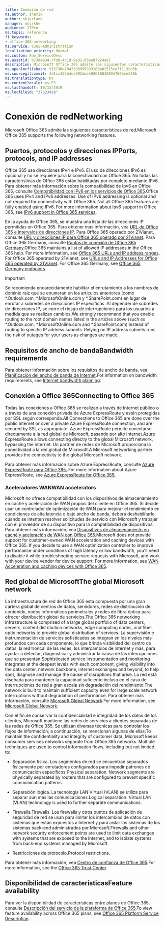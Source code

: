 ```yaml
---
title: Conexión de red
ms.author: sharik
author: skjerland
manager: mnirkhe
audience: ITPro
ms.topic: reference
f1_keywords:
- office-365-networking
ms.service: o365-administration
localization_priority: Normal
ms.custom: Adm_ServiceDesc
ms.assetid: 073dea34-7fd8-4c1d-9a31-6bee87924a81
description: Microsoft Office 365 admite las siguientes características de red.
ms.openlocfilehash: 915736e704f3d3995993100a82515ee71113be5b
ms.sourcegitcommit: 4d1cc432b4ce292abeb926f88108937695ce619b
ms.translationtype: MT
ms.contentlocale: es-ES
ms.lasthandoff: 10/15/2019
ms.locfileid: "37523428"
---
```

# <a name="networking"></a><span data-ttu-id="9a656-103">Conexión de red</span><span class="sxs-lookup"><span data-stu-id="9a656-103">Networking</span></span>

<span data-ttu-id="9a656-104">Microsoft Office 365 admite las siguientes características de red.</span><span class="sxs-lookup"><span data-stu-id="9a656-104">Microsoft Office 365 supports the following networking features.</span></span>
  
## <a name="ports-protocols-and-ip-addresses"></a><span data-ttu-id="9a656-105">Puertos, protocolos y direcciones IP</span><span class="sxs-lookup"><span data-stu-id="9a656-105">Ports, protocols, and IP addresses</span></span>

<span data-ttu-id="9a656-p101">Office 365 usa direcciones IPv4 e IPv6. El uso de direcciones IPv6 es opcional y no se requiere para la conectividad con Office 365. No todas las características de Office 365 están habilitadas por completo mediante IPv6. Para obtener más información sobre la compatibilidad de Ipv6 en Office 365, consulte [Compatibilidad con IPv6 en los servicios de Office 365](https://docs.microsoft.com/office365/enterprise/ipv6-support).</span><span class="sxs-lookup"><span data-stu-id="9a656-p101">Office 365 uses IPv4 and IPv6 addresses. Use of IPv6 addressing is optional and not required for connectivity with Office 365. Not all Office 365 features are fully enabled using IPv6. For more information about Ipv6 support in Office 365, see [IPv6 support in Office 365 services](https://docs.microsoft.com/office365/enterprise/ipv6-support).</span></span>
  
<span data-ttu-id="9a656-p102">En la ayuda de Office 365, se muestra una lista de las direcciones IP permitidas en Office 365. Para obtener más información, vea [URL de Office 365 e intervalos de direcciones IP](https://docs.microsoft.com/office365/enterprise/urls-and-ip-address-ranges). Para Office 365 operado por 21Vianet, consulte [URL y direcciones IP para Office 365 operado por 21Vianet](https://docs.microsoft.com/office365/enterprise/managing-office-365-endpoints). Para Office 365 Germany, consulte [Puntos de conexión de Office 365 Germany](https://support.office.com/article/Office-365-Germany-endpoints-8a113a50-0071-4155-bb8e-eba5a8dbd4c8).</span><span class="sxs-lookup"><span data-stu-id="9a656-p102">Office 365 maintains a list of allowed IP addresses in the Office 365 help. For more information, see [Office 365 URLs and IP address ranges](https://docs.microsoft.com/office365/enterprise/urls-and-ip-address-ranges). For Office 365 operated by 21Vianet, see [URLs and IP Addresses for Office 365 operated by 21Vianet](https://docs.microsoft.com/office365/enterprise/managing-office-365-endpoints). For Office 365 Germany, see [Office 365 Germany endpoints](https://support.office.com/article/Office-365-Germany-endpoints-8a113a50-0071-4155-bb8e-eba5a8dbd4c8).</span></span>
  
> [!IMPORTANT]
> <span data-ttu-id="9a656-p103">Se recomienda encarecidamente habilitar el enrutamiento a los nombres de dominio raíz que se enumeran en los artículos anteriores (como \*.Outlook.com, \*.MicrosoftOnline.com y \*.SharePoint.com) en lugar de enrutar a subredes de direcciones IP específicas. Al depender de subredes de direcciones IP, se corre el riesgo de interrupciones para los usuarios a medida que se realizan cambios.</span><span class="sxs-lookup"><span data-stu-id="9a656-p103">We strongly recommend that you enable routing to the root domain names listed in the articles above (such as \*.Outlook.com, \*.MicrosoftOnline.com and \*.SharePoint.com) instead of routing to specific IP address subnets. Relying on IP address subnets runs the risk of outages for your users as changes are made.</span></span> 
  
## <a name="bandwidth-requirements"></a><span data-ttu-id="9a656-116">Requisitos de ancho de banda</span><span class="sxs-lookup"><span data-stu-id="9a656-116">Bandwidth requirements</span></span>

<span data-ttu-id="9a656-117">Para obtener información sobre los requisitos de ancho de banda, vea [Planificación del ancho de banda de Internet](https://docs.microsoft.com/office365/enterprise/network-planning-and-performance).</span><span class="sxs-lookup"><span data-stu-id="9a656-117">For information on bandwidth requirements, see [Internet bandwidth planning](https://docs.microsoft.com/office365/enterprise/network-planning-and-performance).</span></span>
  
## <a name="connecting-to-office-365"></a><span data-ttu-id="9a656-118">Conexión a Office 365</span><span class="sxs-lookup"><span data-stu-id="9a656-118">Connecting to Office 365</span></span>

<span data-ttu-id="9a656-119">Todas las conexiones a Office 365 se realizan a través de Internet público o a través de una conexión privada de Azure ExpressRoute y están protegidas por SSL según corresponda.</span><span class="sxs-lookup"><span data-stu-id="9a656-119">All Connections to Office 365 are done over the public internet or over a private Azure ExpressRoute connection, and are secured by SSL as appropriate.</span></span> <span data-ttu-id="9a656-120">Azure ExpressRoute permite conectarse directamente a la red global de Microsoft, pasando por alto Internet.</span><span class="sxs-lookup"><span data-stu-id="9a656-120">Azure ExpressRoute allows connecting directly to the global Microsoft network, bypassing the internet.</span></span> <span data-ttu-id="9a656-121">Un partner de redes de Microsoft proporciona la conectividad a la red global de Microsoft.</span><span class="sxs-lookup"><span data-stu-id="9a656-121">A Microsoft networking partner provides the connectivity to the global Microsoft network.</span></span>
  
<span data-ttu-id="9a656-122">Para obtener más información sobre Azure ExpressRoute, consulte [Azure ExpressRoute para Office 365.](https://aka.ms/expressrouteoffice365).</span><span class="sxs-lookup"><span data-stu-id="9a656-122">For more information about Azure ExpressRoute, see [Azure ExpressRoute for Office 365.](https://aka.ms/expressrouteoffice365)</span></span>
  
### <a name="wan-accelerators"></a><span data-ttu-id="9a656-123">Aceleradores WAN</span><span class="sxs-lookup"><span data-stu-id="9a656-123">WAN accelerators</span></span>

<span data-ttu-id="9a656-p105">Microsoft no ofrece compatibilidad con los dispositivos de almacenamiento en caché y aceleración de WAN propios del cliente en Office 365. Si decide usar un controlador de optimización de WAN para mejorar el rendimiento en condiciones de alta latencia o bajo ancho de banda, deberá deshabilitarlo cuando se intenten resolver solicitudes de servicio con Microsoft y trabajar con el proveedor de su dispositivo para la compatibilidad de dispositivos. Para obtener más información, vea [Dispositivos de almacenamiento en caché y aceleración de WAN con Office 365](https://support.microsoft.com/help/2690045/using-third-party-network-devices-or-solutions-with-office-365).</span><span class="sxs-lookup"><span data-stu-id="9a656-p105">Microsoft does not provide support for customer-owned WAN acceleration and caching devices with Office 365. If you decide to use a WAN optimization controller to improve performance under conditions of high latency or low bandwidth, you'll need to disable it while troubleshooting service requests with Microsoft, and work with your device vendor for device support. For more information, see [WAN Acceleration and caching devices with Office 365](https://support.microsoft.com/help/2690045/using-third-party-network-devices-or-solutions-with-office-365).</span></span>
  
## <a name="the-global-microsoft-network"></a><span data-ttu-id="9a656-127">Red global de Microsoft</span><span class="sxs-lookup"><span data-stu-id="9a656-127">The global Microsoft network</span></span>

<span data-ttu-id="9a656-128">La infraestructura de red de Office 365 está compuesta por una gran cartera global de centros de datos, servidores, redes de distribución de contenido, nodos informáticos perimetrales y redes de fibra óptica para ofrecer distribución global de servicios.</span><span class="sxs-lookup"><span data-stu-id="9a656-128">The Office 365 networking infrastructure is comprised of a large global portfolio of data centers, servers, content distribution networks, edge computing nodes, and fiber optic networks to provide global distribution of services.</span></span> <span data-ttu-id="9a656-129">La supervisión e instrumentación de servicios sofisticados se integran en los niveles más profundos con cada componente, lo que brinda visibilidad del centro de datos, la red troncal de las redes, los intercambios de Internet y más, para ayudar a detectar, diagnosticar y administrar la causa de las interrupciones que se presentan.</span><span class="sxs-lookup"><span data-stu-id="9a656-129">Sophisticated service instrumentation and monitoring integrates at the deepest levels with each component, giving visibility into the data center, network backbone, internet exchanges and beyond, to help spot, diagnose and manage the cause of disruptions that arise.</span></span> <span data-ttu-id="9a656-130">La red está diseñada para mantener la capacidad suficiente incluso en el caso de interrupciones de red a gran escala sin degradación del rendimiento.</span><span class="sxs-lookup"><span data-stu-id="9a656-130">The network is built to maintain sufficient capacity even for large scale network interruptions without degradation of performance.</span></span> <span data-ttu-id="9a656-131">Para obtener más información, consulte [Microsoft Global Network](https://docs.microsoft.com/azure/networking/microsoft-global-network).</span><span class="sxs-lookup"><span data-stu-id="9a656-131">For more information, see [Microsoft Global Network](https://docs.microsoft.com/azure/networking/microsoft-global-network).</span></span> 
  
<span data-ttu-id="9a656-p107">Con el fin de conservar la confidencialidad e integridad de los datos de los clientes, Microsoft mantiene las redes de servicios a clientes separadas de las redes de Office 365. Se utilizan diversas técnicas para controlar los flujos de información; a continuación, se mencionan algunas de ellas:</span><span class="sxs-lookup"><span data-stu-id="9a656-p107">To maintain the confidentiality and integrity of customer data, Microsoft keeps consumer services networks separate from Office 365 networks. Multiple techniques are used to control information flows, including but not limited to:</span></span>
  
- <span data-ttu-id="9a656-p108">Separación física. Los segmentos de red se encuentran separados físicamente por enrutadores configurados para impedir patrones de comunicación específicos.</span><span class="sxs-lookup"><span data-stu-id="9a656-p108">Physical separation. Network segments are physically separated by routers that are configured to prevent specific communication patterns.</span></span>
    
- <span data-ttu-id="9a656-p109">Separación lógica. La tecnología LAN Virtual (VLAN) se utiliza para separar aun más las comunicaciones.</span><span class="sxs-lookup"><span data-stu-id="9a656-p109">Logical separation. Virtual LAN (VLAN) technology is used to further separate communications.</span></span>
    
- <span data-ttu-id="9a656-138">Firewalls.</span><span class="sxs-lookup"><span data-stu-id="9a656-138">Firewalls.</span></span> <span data-ttu-id="9a656-139">Los firewalls y otros puntos de aplicación de seguridad de red se usan para limitar los intercambios de datos con sistemas que están expuestos a Internet y para aislar los sistemas de los sistemas back-end administrados por Microsoft.</span><span class="sxs-lookup"><span data-stu-id="9a656-139">Firewalls and other network security enforcement points are used to limit data exchanges with systems that are exposed to the internet, and to isolate systems from back-end systems managed by Microsoft.</span></span> 
    
- <span data-ttu-id="9a656-140">Restricciones de protocolo.</span><span class="sxs-lookup"><span data-stu-id="9a656-140">Protocol restrictions.</span></span>
    
<span data-ttu-id="9a656-141">Para obtener más información, vea [Centro de confianza de Office 365](https://www.microsoft.com/trust-center).</span><span class="sxs-lookup"><span data-stu-id="9a656-141">For more information, see the [Office 365 Trust Center](https://www.microsoft.com/trust-center).</span></span> 
  
## <a name="feature-availability"></a><span data-ttu-id="9a656-142">Disponibilidad de características</span><span class="sxs-lookup"><span data-stu-id="9a656-142">Feature availability</span></span>

<span data-ttu-id="9a656-143">Para ver la disponibilidad de características entre planes de Office 365, consulte [Descripción del servicio de la plataforma de Office 365](office-365-platform-service-description.md).</span><span class="sxs-lookup"><span data-stu-id="9a656-143">To view feature availability across Office 365 plans, see [Office 365 Platform Service Description](office-365-platform-service-description.md).</span></span>
  

